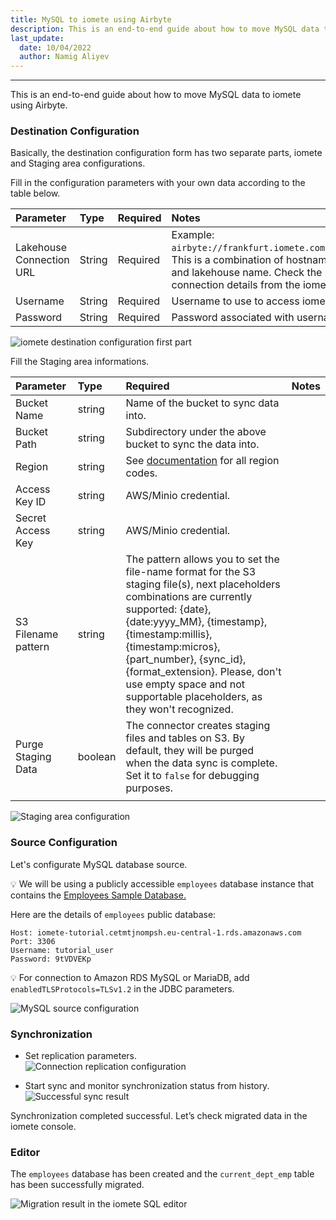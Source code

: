 ```yaml
---
title: MySQL to iomete using Airbyte
description: This is an end-to-end guide about how to move MySQL data to iomete using Airbyte
last_update:
  date: 10/04/2022
  author: Namig Aliyev
---
```


___

This is an end-to-end guide about how to move MySQL data to iomete using Airbyte.

### Destination Configuration

Basically, the destination configuration form has two separate parts, iomete and Staging area configurations.

Fill in the configuration parameters with your own data according to the table below.

| Parameter                  | Type            | Required  | Notes                                                                                                                                                                                                        |
|:---------------------------|:----------------|:----------|:-------------------------------------------------------------------------------------------------------------------------------------------------------------------------------------------------------------|
| Lakehouse Connection URL   | String          | Required  | Example: `airbyte://frankfurt.iomete.com/12312421312/default`. <br/> This is a combination of hostname, account number and lakehouse name. Check the lakehouse's connection details from the iomete console. |
| Username                   | String          | Required  | Username to use to access iomete.                                                                                                                                                                            |
| Password                   | String          | Required  | Password associated with username.                                                                                                                                                                           |

![iomete destination configuration first part](/img/integrations/airbyte/iomete-destination-config-1.png)

Fill the Staging area informations.

| Parameter           | Type     | Required                                                                                                                                                                                                                                                                                                                                                    | Notes                                                                                                                                                                                                                 |
|:--------------------|:---------|:------------------------------------------------------------------------------------------------------------------------------------------------------------------------------------------------------------------------------------------------------------------------------------------------------------------------------------------------------------|:----------------------------------------------------------------------------------------------------------------------------------------------------------------------------------------------------------------------|
| Bucket Name         | string   | Name of the bucket to sync data into.                                                                                                                                                                                                                                                                                                                       |
| Bucket Path         | string   | Subdirectory under the above bucket to sync the data into.                                                                                                                                                                                                                                                                                                  |
| Region              | string   | See [documentation](https://docs.aws.amazon.com/AWSEC2/latest/UserGuide/using-regions-availability-zones.html#concepts-available-regions) for all region codes.                                                                                                                                                                                             |
| Access Key ID       | string   | AWS/Minio credential.                                                                                                                                                                                                                                                                                                                                       |
| Secret Access Key   | string   | AWS/Minio credential.                                                                                                                                                                                                                                                                                                                                       |
| S3 Filename pattern | string   | The pattern allows you to set the file-name format for the S3 staging file(s), next placeholders combinations are currently supported: {date}, {date:yyyy_MM}, {timestamp}, {timestamp:millis}, {timestamp:micros}, {part_number}, {sync_id}, {format_extension}. Please, don't use empty space and not supportable placeholders, as they won't recognized. |
| Purge Staging Data  | boolean  | The connector creates staging files and tables on S3. By default, they will be purged when the data sync is complete. Set it to `false` for debugging purposes.                                                                                                                                                                                             |
|                     |          |                                                                                                                                                                                                                                                                                                                                                             |                                                                                                                                                                                                                       

![Staging area configuration](/img/integrations/airbyte/iomete-destination-config-1.png)

### Source Configuration

Let's configurate MySQL database source.

💡 We will be using a publicly accessible `employees` database instance that contains the [Employees Sample Database.](https://dev.mysql.com/doc/employee/en/sakila-structure.html)

Here are the details of `employees` public database:

```
Host: iomete-tutorial.cetmtjnompsh.eu-central-1.rds.amazonaws.com
Port: 3306
Username: tutorial_user
Password: 9tVDVEKp
```

💡 For connection to Amazon RDS MySQL or MariaDB, add `enabledTLSProtocols=TLSv1.2` in the JDBC parameters.

![MySQL source configuration](/img/integrations/airbyte/mysql-source-configuration.png)

### Synchronization

- Set replication parameters. <br/>
![Connection replication configuration](/img/integrations/airbyte/connection-replication-configuration.png)

- Start sync and monitor synchronization status from history. <br/>
![Successful sync result](/img/integrations/airbyte/successful-sync-result.png)

Synchronization completed successful. Let’s check migrated data in the iomete console.

### Editor
The `employees` database has been created and the `current_dept_emp` table has been successfully migrated.

![Migration result in the iomete SQL editor](/img/integrations/airbyte/migration-result.png)